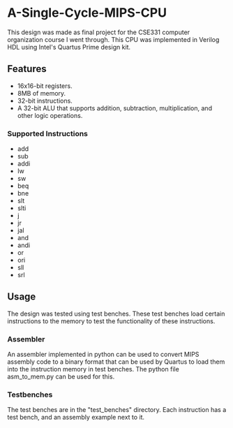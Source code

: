 # A-Single-Cycle-MIPS-CPU
This design was made as final project for the CSE331 computer organization course I went through. This CPU was implemented in Verilog HDL using Intel's Quartus Prime design kit.

## Features
 - 16x16-bit registers.
 - 8MB of memory.
 - 32-bit instructions.
 - A 32-bit ALU that supports addition, subtraction, multiplication, and other logic operations.
 
### Supported Instructions
 - add
 - sub
 - addi
 - lw
 - sw
 - beq
 - bne
 - slt
 - slti
 - j
 - jr
 - jal
 - and
 - andi
 - or
 - ori
 - sll
 - srl
 
## Usage
The design was tested using test benches. These test benches load certain instructions to the memory to test the functionality of these instructions.

### Assembler
An assembler implemented in python can be used to convert MIPS assembly code to a binary format that can be used by Quartus to load them into the instruction memory in test benches. The python file asm_to_mem.py can be used for this.

### Testbenches
The test benches are in the "test_benches" directory. Each instruction has a test bench, and an assembly example next to it.

